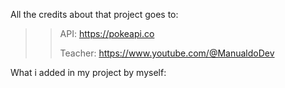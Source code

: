 All the credits about that project goes to: 

>> API: https://pokeapi.co
>> 
>> Teacher: https://www.youtube.com/@ManualdoDev

What i added in my project by myself:
